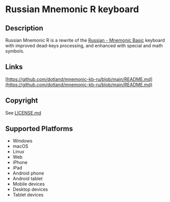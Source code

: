 Russian Mnemonic R keyboard
==============

Description
-----------
Russian Mnemonic R is a rewrite of the <a href="https://help.keyman.com/keyboard/basic_kbdrum/">Russian - Mnemonic Basic</a> keyboard with improved dead-keys processing, and enhanced with special and math symbols.

Links
-----
[https://github.com/dotland/mnemonic-kb-ru/blob/main/README.md](https://github.com/dotland/mnemonic-kb-ru/blob/main/README.md)

Copyright
---------
See [LICENSE.md](LICENSE.md)

Supported Platforms
-------------------
 * Windows
 * macOS
 * Linux
 * Web
 * iPhone
 * iPad
 * Android phone
 * Android tablet
 * Mobile devices
 * Desktop devices
 * Tablet devices

